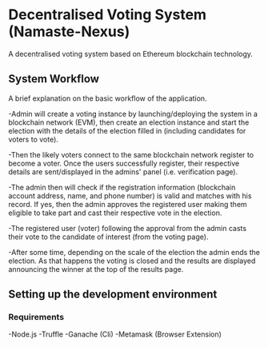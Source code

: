 # Decentralised Voting System (Namaste-Nexus)
A decentralised voting system based on Ethereum blockchain technology.

## System Workflow
A brief explanation on the basic workflow of the application.

-Admin will create a voting instance by launching/deploying the system in a blockchain network (EVM), then create an election instance and start the election with the details of the election filled in (including candidates for voters to vote).

-Then the likely voters connect to the same blockchain network register to become a voter. Once the users successfully register, their respective details are sent/displayed in the admins' panel (i.e. verification page).

-The admin then will check if the registration information (blockchain account address, name, and phone number) is valid and matches with his record. If yes, then the admin approves the registered user making them eligible to take part and cast their respective vote in the election.

-The registered user (voter) following the approval from the admin casts their vote to the candidate of interest (from the voting page).

-After some time, depending on the scale of the election the admin ends the election. As that happens the voting is closed and the results are displayed announcing the winner at the top of the results page.


## Setting up the development environment

### Requirements
-Node.js
-Truffle
-Ganache (Cli)
-Metamask (Browser Extension)
